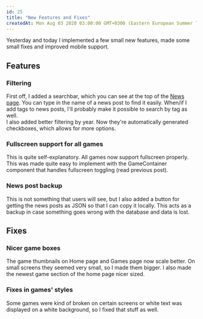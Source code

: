 ```yaml
---
id: 25
title: "New Features and Fixes"
createdAt: Mon Aug 03 2020 03:00:00 GMT+0300 (Eastern European Summer Time)
---
```


Yesterday and today I implemented a few small new features, made some small fixes and improved mobile support.

## Features

### Filtering

First off, I added a searchbar, which you can see at the top of the [News page](/news). You can type in the name of a news post to find it easily. When/if I add tags to news posts, I'll probably make it possible to search by tag as well.  
I also added better filtering by year. Now they're automatically generated checkboxes, which allows for more options.

### Fullscreen support for all games

This is quite self-explanatory. All games now support fullscreen properly. This was made quite easy to implement with the GameContainer component that handles fullscreen toggling (read previous post).

### News post backup

This is not something that users will see, but I also added a button for getting the news posts as JSON so that I can copy it locally. This acts as a backup in case something goes wrong with the database and data is lost.

## Fixes

### Nicer game boxes

The game thumbnails on Home page and Games page now scale better. On small screens they seemed very small, so I made them bigger. I also made the newest game section of the home page nicer sized.

### Fixes in games' styles

Some games were kind of broken on certain screens or white text was displayed on a white background, so I fixed that stuff as well.